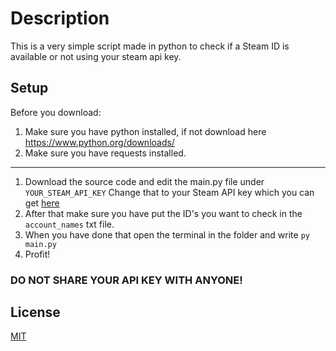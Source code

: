 # Description

This is a very simple script made in python to check if a Steam ID is available or not using your steam api key.

## Setup
Before you download:
1. Make sure you have python installed, if not download here https://www.python.org/downloads/
2. Make sure you have requests installed.
------------------
1. Download the source code and edit the main.py file under `YOUR_STEAM_API_KEY` Change that to your Steam API key which you can get [here](https://steamcommunity.com/dev/apikey)
2. After that make sure you have put the ID's you want to check in the ```account_names``` txt file.
3. When you have done that open the terminal in the folder and write ```py main.py```
4. Profit!

### DO NOT SHARE YOUR API KEY WITH ANYONE!



## License

[MIT](https://github.com/SatchelBearer/steam-id-checker/blob/main/LICENSE)

